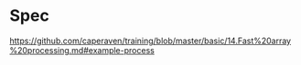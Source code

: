 # Spec
https://github.com/caperaven/training/blob/master/basic/14.Fast%20array%20processing.md#example-process